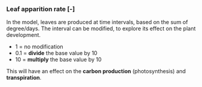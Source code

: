 

### Leaf apparition rate [-]

In the model, leaves are produced at time intervals, based on the sum of degree/days. The interval can be modified, to explore its effect on the plant development. 

- 1 = no modification
- 0.1 = **divide** the base value by 10
- 10 = **multiply** the base value by 10

This will have an effect on the **carbon production** (photosynthesis) and **transpiration**.